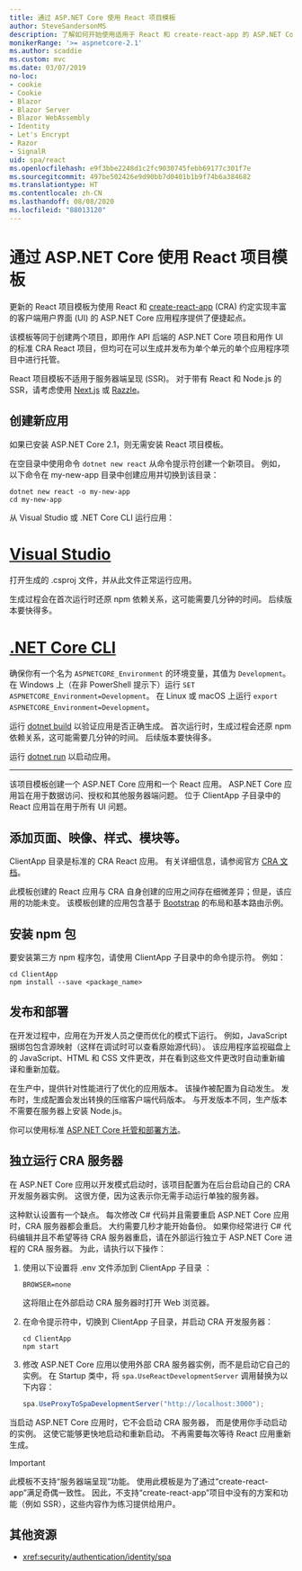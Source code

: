 ```yaml
---
title: 通过 ASP.NET Core 使用 React 项目模板
author: SteveSandersonMS
description: 了解如何开始使用适用于 React 和 create-react-app 的 ASP.NET Core 单页应用程序 (SPA) 项目模板。
monikerRange: '>= aspnetcore-2.1'
ms.author: scaddie
ms.custom: mvc
ms.date: 03/07/2019
no-loc:
- cookie
- Cookie
- Blazor
- Blazor Server
- Blazor WebAssembly
- Identity
- Let's Encrypt
- Razor
- SignalR
uid: spa/react
ms.openlocfilehash: e9f3bbe2248d1c2fc9030745febb69177c301f7e
ms.sourcegitcommit: 497be502426e9d90bb7d0401b1b9f74b6a384682
ms.translationtype: HT
ms.contentlocale: zh-CN
ms.lasthandoff: 08/08/2020
ms.locfileid: "88013120"
---
```

# <a name="use-the-react-project-template-with-aspnet-core"></a>通过 ASP.NET Core 使用 React 项目模板

更新的 React 项目模板为使用 React 和 [create-react-app](https://github.com/facebookincubator/create-react-app) (CRA) 约定实现丰富的客户端用户界面 (UI) 的 ASP.NET Core 应用程序提供了便捷起点。

该模板等同于创建两个项目，即用作 API 后端的 ASP.NET Core 项目和用作 UI 的标准 CRA React 项目，但均可在可以生成并发布为单个单元的单个应用程序项目中进行托管。

React 项目模板不适用于服务器端呈现 (SSR)。 对于带有 React 和 Node.js 的 SSR，请考虑使用 [Next.js](https://github.com/zeit/next.js/) 或 [Razzle](https://github.com/jaredpalmer/razzle)。

## <a name="create-a-new-app"></a>创建新应用

如果已安装 ASP.NET Core 2.1，则无需安装 React 项目模板。

在空目录中使用命令 `dotnet new react` 从命令提示符创建一个新项目。 例如，以下命令在 my-new-app 目录中创建应用并切换到该目录：

```dotnetcli
dotnet new react -o my-new-app
cd my-new-app
```

从 Visual Studio 或 .NET Core CLI 运行应用：

# <a name="visual-studio"></a>[Visual Studio](#tab/visual-studio)

打开生成的 .csproj 文件，并从此文件正常运行应用。

生成过程会在首次运行时还原 npm 依赖关系，这可能需要几分钟的时间。 后续版本要快得多。

# <a name="net-core-cli"></a>[.NET Core CLI](#tab/netcore-cli)

确保你有一个名为 `ASPNETCORE_Environment` 的环境变量，其值为 `Development`。 在 Windows 上（在非 PowerShell 提示下）运行 `SET ASPNETCORE_Environment=Development`。 在 Linux 或 macOS 上运行 `export ASPNETCORE_Environment=Development`。

运行 [dotnet build](/dotnet/core/tools/dotnet-build) 以验证应用是否正确生成。 首次运行时，生成过程会还原 npm 依赖关系，这可能需要几分钟的时间。 后续版本要快得多。

运行 [dotnet run](/dotnet/core/tools/dotnet-run) 以启动应用。

---

该项目模板创建一个 ASP.NET Core 应用和一个 React 应用。 ASP.NET Core 应用旨在用于数据访问、授权和其他服务器端问题。 位于 ClientApp 子目录中的 React 应用旨在用于所有 UI 问题。

## <a name="add-pages-images-styles-modules-etc"></a>添加页面、映像、样式、模块等。

ClientApp 目录是标准的 CRA React 应用。 有关详细信息，请参阅官方 [CRA 文档](https://create-react-app.dev/docs/getting-started/)。

此模板创建的 React 应用与 CRA 自身创建的应用之间存在细微差异；但是，该应用的功能未变。 该模板创建的应用包含基于 [Bootstrap](https://getbootstrap.com/) 的布局和基本路由示例。

## <a name="install-npm-packages"></a>安装 npm 包

要安装第三方 npm 程序包，请使用 ClientApp 子目录中的命令提示符。 例如：

```console
cd ClientApp
npm install --save <package_name>
```

## <a name="publish-and-deploy"></a>发布和部署

在开发过程中，应用在为开发人员之便而优化的模式下运行。 例如，JavaScript 捆绑包包含源映射（这样在调试时可以查看原始源代码）。 该应用程序监视磁盘上的 JavaScript、HTML 和 CSS 文件更改，并在看到这些文件更改时自动重新编译和重新加载。

在生产中，提供针对性能进行了优化的应用版本。 该操作被配置为自动发生。 发布时，生成配置会发出转换的压缩客户端代码版本。 与开发版本不同，生产版本不需要在服务器上安装 Node.js。

你可以使用标准 [ASP.NET Core 托管和部署方法](xref:host-and-deploy/index)。

## <a name="run-the-cra-server-independently"></a>独立运行 CRA 服务器

在 ASP.NET Core 应用以开发模式启动时，该项目配置为在后台启动自己的 CRA 开发服务器实例。 这很方便，因为这表示你无需手动运行单独的服务器。

这种默认设置有一个缺点。 每次修改 C# 代码并且需要重启 ASP.NET Core 应用时，CRA 服务器都会重启。 大约需要几秒才能开始备份。 如果你经常进行 C# 代码编辑并且不希望等待 CRA 服务器重启，请在外部运行独立于 ASP.NET Core 进程的 CRA 服务器。 为此，请执行以下操作：

1. 使用以下设置将 .env 文件添加到 ClientApp 子目录 ：

    ```
    BROWSER=none
    ```

    这将阻止在外部启动 CRA 服务器时打开 Web 浏览器。

2. 在命令提示符中，切换到 ClientApp 子目录，并启动 CRA 开发服务器：

    ```console
    cd ClientApp
    npm start
    ```

3. 修改 ASP.NET Core 应用以使用外部 CRA 服务器实例，而不是启动它自己的实例。 在 Startup 类中，将 `spa.UseReactDevelopmentServer` 调用替换为以下内容：

    ```csharp
    spa.UseProxyToSpaDevelopmentServer("http://localhost:3000");
    ```

当启动 ASP.NET Core 应用时，它不会启动 CRA 服务器， 而是使用你手动启动的实例。 这使它能够更快地启动和重新启动。 不再需要每次等待 React 应用重新生成。

> [!IMPORTANT]
> 此模板不支持“服务器端呈现”功能。 使用此模板是为了通过“create-react-app”满足奇偶一致性。 因此，不支持“create-react-app”项目中没有的方案和功能（例如 SSR），这些内容作为练习提供给用户。

## <a name="additional-resources"></a>其他资源

* <xref:security/authentication/identity/spa>
